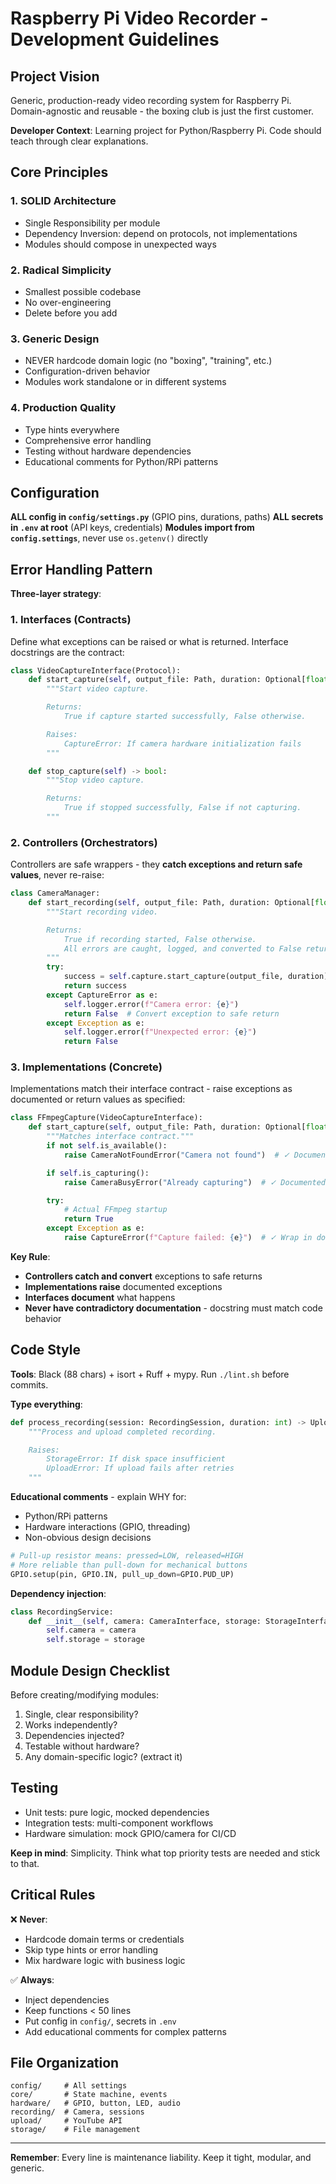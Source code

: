 # Raspberry Pi Video Recorder - Development Guidelines

## Project Vision

Generic, production-ready video recording system for Raspberry Pi. Domain-agnostic and reusable - the boxing club is just the first customer.

**Developer Context**: Learning project for Python/Raspberry Pi. Code should teach through clear explanations.

## Core Principles

### 1. SOLID Architecture
- Single Responsibility per module
- Dependency Inversion: depend on protocols, not implementations
- Modules should compose in unexpected ways

### 2. Radical Simplicity
- Smallest possible codebase
- No over-engineering
- Delete before you add

### 3. Generic Design
- NEVER hardcode domain logic (no "boxing", "training", etc.)
- Configuration-driven behavior
- Modules work standalone or in different systems

### 4. Production Quality
- Type hints everywhere
- Comprehensive error handling
- Testing without hardware dependencies
- Educational comments for Python/RPi patterns

## Configuration

**ALL config in `config/settings.py`** (GPIO pins, durations, paths)
**ALL secrets in `.env` at root** (API keys, credentials)
**Modules import from `config.settings`**, never use `os.getenv()` directly

## Error Handling Pattern

**Three-layer strategy**:

### 1. Interfaces (Contracts)
Define what exceptions can be raised or what is returned. Interface docstrings are the contract:

```python
class VideoCaptureInterface(Protocol):
    def start_capture(self, output_file: Path, duration: Optional[float]) -> bool:
        """Start video capture.

        Returns:
            True if capture started successfully, False otherwise.

        Raises:
            CaptureError: If camera hardware initialization fails
        """

    def stop_capture(self) -> bool:
        """Stop video capture.

        Returns:
            True if stopped successfully, False if not capturing.
        """
```

### 2. Controllers (Orchestrators)
Controllers are safe wrappers - they **catch exceptions and return safe values**, never re-raise:

```python
class CameraManager:
    def start_recording(self, output_file: Path, duration: Optional[float]) -> bool:
        """Start recording video.

        Returns:
            True if recording started, False otherwise.
            All errors are caught, logged, and converted to False return.
        """
        try:
            success = self.capture.start_capture(output_file, duration)
            return success
        except CaptureError as e:
            self.logger.error(f"Camera error: {e}")
            return False  # Convert exception to safe return
        except Exception as e:
            self.logger.error(f"Unexpected error: {e}")
            return False
```

### 3. Implementations (Concrete)
Implementations match their interface contract - raise exceptions as documented or return values as specified:

```python
class FFmpegCapture(VideoCaptureInterface):
    def start_capture(self, output_file: Path, duration: Optional[float]) -> bool:
        """Matches interface contract."""
        if not self.is_available():
            raise CameraNotFoundError("Camera not found")  # ✓ Documented in interface

        if self.is_capturing():
            raise CameraBusyError("Already capturing")  # ✓ Documented in interface

        try:
            # Actual FFmpeg startup
            return True
        except Exception as e:
            raise CaptureError(f"Capture failed: {e}")  # ✓ Wrap in documented exception
```

**Key Rule**:
- **Controllers catch and convert** exceptions to safe returns
- **Implementations raise** documented exceptions
- **Interfaces document** what happens
- **Never have contradictory documentation** - docstring must match code behavior

## Code Style

**Tools**: Black (88 chars) + isort + Ruff + mypy. Run `./lint.sh` before commits.

**Type everything**:
```python
def process_recording(session: RecordingSession, duration: int) -> UploadResult:
    """Process and upload completed recording.

    Raises:
        StorageError: If disk space insufficient
        UploadError: If upload fails after retries
    """
```

**Educational comments** - explain WHY for:
- Python/RPi patterns
- Hardware interactions (GPIO, threading)
- Non-obvious design decisions

```python
# Pull-up resistor means: pressed=LOW, released=HIGH
# More reliable than pull-down for mechanical buttons
GPIO.setup(pin, GPIO.IN, pull_up_down=GPIO.PUD_UP)
```

**Dependency injection**:
```python
class RecordingService:
    def __init__(self, camera: CameraInterface, storage: StorageInterface):
        self.camera = camera
        self.storage = storage
```

## Module Design Checklist

Before creating/modifying modules:
1. Single, clear responsibility?
2. Works independently?
3. Dependencies injected?
4. Testable without hardware?
5. Any domain-specific logic? (extract it)

## Testing

- Unit tests: pure logic, mocked dependencies
- Integration tests: multi-component workflows
- Hardware simulation: mock GPIO/camera for CI/CD

**Keep in mind**: Simplicity. Think what top priority tests are needed and stick to that.

## Critical Rules

❌ **Never**:
- Hardcode domain terms or credentials
- Skip type hints or error handling
- Mix hardware logic with business logic

✅ **Always**:
- Inject dependencies
- Keep functions < 50 lines
- Put config in `config/`, secrets in `.env`
- Add educational comments for complex patterns

## File Organization

```
config/     # All settings
core/       # State machine, events
hardware/   # GPIO, button, LED, audio
recording/  # Camera, sessions
upload/     # YouTube API
storage/    # File management
```

---

**Remember**: Every line is maintenance liability. Keep it tight, modular, and generic.
